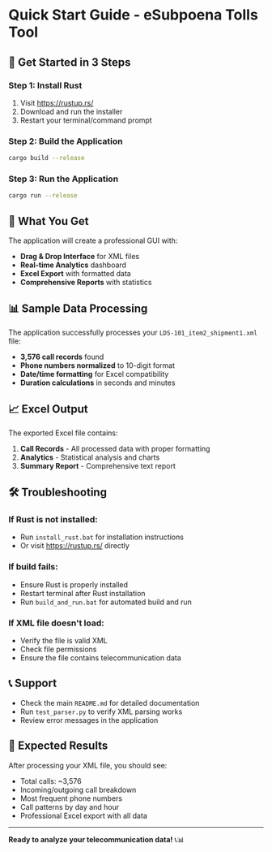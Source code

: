 # Quick Start Guide - eSubpoena Tolls Tool

## 🚀 Get Started in 3 Steps

### Step 1: Install Rust
1. Visit https://rustup.rs/
2. Download and run the installer
3. Restart your terminal/command prompt

### Step 2: Build the Application
```bash
cargo build --release
```

### Step 3: Run the Application
```bash
cargo run --release
```

## 📁 What You Get

The application will create a professional GUI with:
- **Drag & Drop Interface** for XML files
- **Real-time Analytics** dashboard
- **Excel Export** with formatted data
- **Comprehensive Reports** with statistics

## 📊 Sample Data Processing

The application successfully processes your `LDS-101_item2_shipment1.xml` file:
- **3,576 call records** found
- **Phone numbers normalized** to 10-digit format
- **Date/time formatting** for Excel compatibility
- **Duration calculations** in seconds and minutes

## 📈 Excel Output

The exported Excel file contains:
1. **Call Records** - All processed data with proper formatting
2. **Analytics** - Statistical analysis and charts
3. **Summary Report** - Comprehensive text report

## 🛠️ Troubleshooting

### If Rust is not installed:
- Run `install_rust.bat` for installation instructions
- Or visit https://rustup.rs/ directly

### If build fails:
- Ensure Rust is properly installed
- Restart terminal after Rust installation
- Run `build_and_run.bat` for automated build and run

### If XML file doesn't load:
- Verify the file is valid XML
- Check file permissions
- Ensure the file contains telecommunication data

## 📞 Support

- Check the main `README.md` for detailed documentation
- Run `test_parser.py` to verify XML parsing works
- Review error messages in the application

## 🎯 Expected Results

After processing your XML file, you should see:
- Total calls: ~3,576
- Incoming/outgoing call breakdown
- Most frequent phone numbers
- Call patterns by day and hour
- Professional Excel export with all data

---

**Ready to analyze your telecommunication data!** 📞📊 